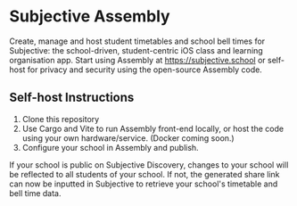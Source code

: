 # Subjective Assembly

Create, manage and host student timetables and school bell times for Subjective: the school-driven, student-centric iOS class and learning organisation app.
Start using Assembly at https://subjective.school or self-host for privacy and security using the open-source Assembly code.

## Self-host Instructions
1. Clone this repository
2. Use Cargo and Vite to run Assembly front-end locally, or host the code using your own hardware/service. (Docker coming soon.)
3. Configure your school in Assembly and publish.

If your school is public on Subjective Discovery, changes to your school will be reflected to all students of your school.
If not, the generated share link can now be inputted in Subjective to retrieve your school's timetable and bell time data.

